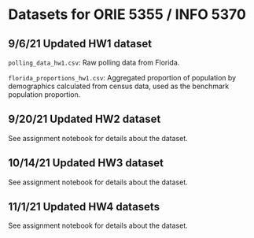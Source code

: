 # Datasets for ORIE 5355 / INFO 5370

## 9/6/21 Updated HW1 dataset

``polling_data_hw1.csv``: Raw polling data from Florida.

``florida_proportions_hw1.csv``: Aggregated proportion of population by demographics calculated from census data, used as the benchmark population proportion.

## 9/20/21 Updated HW2 dataset

See assignment notebook for details about the dataset.

## 10/14/21 Updated HW3 dataset

See assignment notebook for details about the dataset.

## 11/1/21 Updated HW4 datasets

See assignment notebook for details about the dataset.

